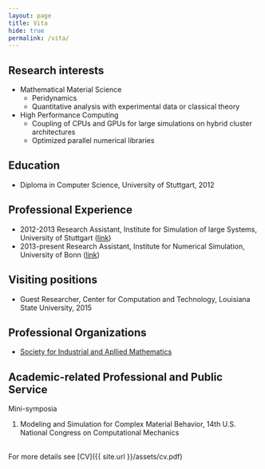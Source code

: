 ```yaml
---
layout: page
title: Vita
hide: true
permalink: /vita/
---
```

## Research interests

	
* Mathematical Material Science
  - Peridynamics 
  - Quantitative analysis with experimental data or classical theory 
* High Performance Computing
  - Coupling of CPUs and GPUs for large simulations on hybrid cluster architectures
  - Optimized parallel numerical libraries
	

## Education

* Diploma in Computer Science, University of Stuttgart, 2012

## Professional Experience
* 2012-2013 Research Assistant, Institute for Simulation of large Systems, University of Stuttgart ([link](https://www.ipvs.uni-stuttgart.de/abteilungen/sgs/abteilung/mitarbeiter/index.html?status=ehemalig))
* 2013-present  Research Assistant, Institute for Numerical Simulation, University of Bonn ([link](http://schweitzer.ins.uni-bonn.de/people/diehl.html))

## Visiting positions
* Guest Researcher, Center for Computation and Technology, Louisiana State University, 2015

## Professional Organizations
* [Society for Industrial and Apllied Mathematics](https://www.siam.org/)

## Academic-related Professional and Public Service

Mini-symposia

1. Modeling and Simulation for Complex Material Behavior, 14th U.S. National Congress on Computational Mechanics  

<br>
For more details see [CV]({{ site.url }}/assets/cv.pdf)
